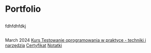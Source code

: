 # Portfolio

## <a name="About me"></a>
fdhfdhfdkj

## <a name="Courses"></a>
March 2024 
[Kurs Testowanie oprogramowania w praktyce - techniki i narzędzia](https://strefakursow.pl/product/show/1607
)
[Certyfikat](https://platforma.strefakursow.pl/p/certificate/hash/logq76ac5z4w8gss0sswgcg4g48k08o)
[Notatki](url)
